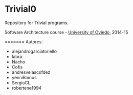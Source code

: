 Trivial0
=============

Repository for Trivial programs. 

Software Architecture course - [University of Oviedo](http://www.uniovi.es), 2014-15


=======
Autores:
* alejandrogarciatoriello
* labra
* Nacho
* Cofis
* andresvelascofdez
* yenniRamos
* SergioCL
* robertene1994
